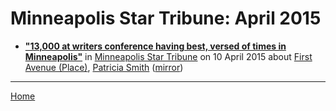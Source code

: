 # Minneapolis Star Tribune: April 2015

 - [**"13,000 at writers conference having best, versed of times in Minneapolis"**](http://www.startribune.com/13-000-at-writers-conference-having-best-versed-of-times/299262081/) in [Minneapolis Star Tribune](http://www.startribune.com/) on 10 April 2015 about [First Avenue (Place)](https://bjmdotnet.github.io/pr1nc3/topics/place/first-avenue/), [Patricia Smith](https://bjmdotnet.github.io/pr1nc3/topics/patricia-smith/) ([mirror](https://web.archive.org/web/*/http://www.startribune.com/13-000-at-writers-conference-having-best-versed-of-times/299262081/))

----

[Home](./)
